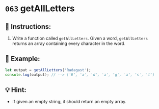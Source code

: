 # `063` getAllLetters

## 📝 Instructions:

1. Write a function called `getAllLetters`. Given a word, `getAllLetters` returns an array containing every character in the word. 

## 📎 Example:

```Javascript
let output = getAllLetters('Radagast');
console.log(output); // --> ['R', 'a', 'd', 'a', 'g', 'a', 's', 't']
```

## 💡 Hint:

+ If given an empty string, it should return an empty array.
